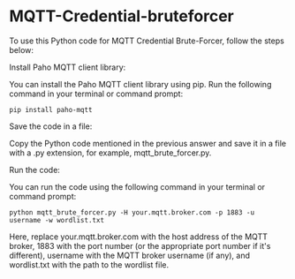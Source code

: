 # MQTT-Credential-bruteforcer

To use this Python code for MQTT Credential Brute-Forcer, follow the steps below:

Install Paho MQTT client library:

You can install the Paho MQTT client library using pip. Run the following command in your terminal or command prompt:

`pip install paho-mqtt`

Save the code in a file:

Copy the Python code mentioned in the previous answer and save it in a file with a .py extension, for example, mqtt_brute_forcer.py.

Run the code:

You can run the code using the following command in your terminal or command prompt:

`python mqtt_brute_forcer.py -H your.mqtt.broker.com -p 1883 -u username -w wordlist.txt`

Here, replace your.mqtt.broker.com with the host address of the MQTT broker, 1883 with the port number (or the appropriate port number if it's different), username with the MQTT broker username (if any), and wordlist.txt with the path to the wordlist file.

  
